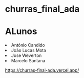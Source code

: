 # churras_final_ada
<h1>ALunos</h1>
<li>António Candido</li>
<li>João Lucas Mota</li>
<li>Jose Weverton</li>
<li>Marcelo Santana</li>

<a>https://churras-final-ada.vercel.app/</a>
